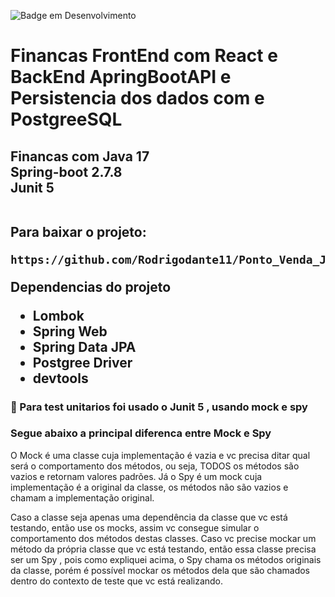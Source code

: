 ![Badge em Desenvolvimento](http://img.shields.io/static/v1?label=STATUS&message=EM%20DESENVOLVIMENTO&color=GREEN&style=for-the-badge)
<h1 aligh="center"> Financas FrontEnd com React e BackEnd ApringBootAPI e Persistencia dos dados com e PostgreeSQL<h2>

<strong>Financas com Java 17 </strong> </br>
<strong>Spring-boot 2.7.8 </strong> </br>
<strong>Junit 5</strong></br></br>
  
Para baixar o projeto:

```
https://github.com/Rodrigodante11/Ponto_Venda_Java_Web_Spring.git
```

 Dependencias do projeto
- Lombok
- Spring Web
- Spring Data JPA
- Postgree Driver
- devtools
 

 ### :mag_right: Para test unitarios foi usado o Junit 5 , usando mock e spy 
 ### Segue abaixo a principal diferenca entre Mock e Spy
 
O Mock é uma classe cuja implementação é vazia e vc precisa ditar qual será o comportamento dos métodos, ou seja, TODOS os métodos são vazios e retornam valores padrões. Já o Spy é um mock cuja implementação é a original da classe, os métodos não são vazios e chamam a implementação original.

Caso a classe seja apenas uma dependência da classe que vc está testando, então use os mocks, assim vc consegue simular o comportamento dos métodos destas classes. Caso vc precise mockar um método da própria classe que vc está testando, então essa classe precisa ser um Spy , pois como expliquei acima, o Spy chama os métodos originais da classe, porém é possível mockar os métodos dela que são chamados dentro do contexto de teste que vc está realizando.
